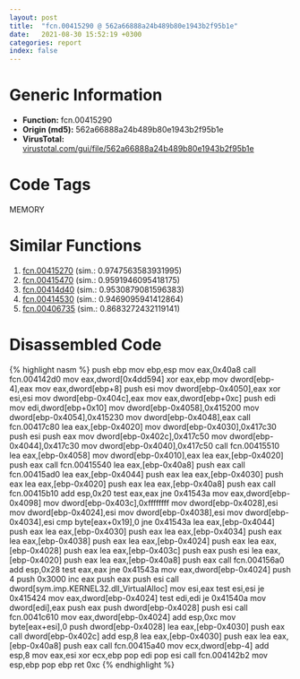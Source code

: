 ```yaml
---
layout: post
title:  "fcn.00415290 @ 562a66888a24b489b80e1943b2f95b1e"
date:   2021-08-30 15:52:19 +0300
categories: report
index: false
---
```


# Generic Information
- **Function:** fcn.00415290
- **Origin (md5):** 562a66888a24b489b80e1943b2f95b1e
- **VirusTotal:** [virustotal.com/gui/file/562a66888a24b489b80e1943b2f95b1e][virustotal_ref]

# Code Tags
<span class="tag" id="MEMORY">MEMORY</span>


# Similar Functions

1. [fcn.00415270][similar_1_ref] (sim.: 0.9747563583931995)
2. [fcn.00415470][similar_2_ref] (sim.: 0.9591946095418175)
3. [fcn.00414d40][similar_3_ref] (sim.: 0.9530879081596383)
4. [fcn.00414530][similar_4_ref] (sim.: 0.9469095941412864)
5. [fcn.00406735][similar_5_ref] (sim.: 0.8683272432119141)


# Disassembled Code

{% highlight nasm %}
push ebp
mov ebp,esp
mov eax,0x40a8
call fcn.004142d0
mov eax,dword[0x4dd594]
xor eax,ebp
mov dword[ebp-4],eax
mov eax,dword[ebp+8]
push esi
mov dword[ebp-0x4050],eax
xor esi,esi
mov dword[ebp-0x404c],eax
mov eax,dword[ebp+0xc]
push edi
mov edi,dword[ebp+0x10]
mov dword[ebp-0x4058],0x415200
mov dword[ebp-0x4054],0x415230
mov dword[ebp-0x4048],eax
call fcn.00417c80
lea eax,[ebp-0x4020]
mov dword[ebp-0x4030],0x417c30
push esi
push eax
mov dword[ebp-0x402c],0x417c50
mov dword[ebp-0x4044],0x417c30
mov dword[ebp-0x4040],0x417c50
call fcn.00415510
lea eax,[ebp-0x4058]
mov dword[ebp-0x4010],eax
lea eax,[ebp-0x4020]
push eax
call fcn.00415540
lea eax,[ebp-0x40a8]
push eax
call fcn.00415ad0
lea eax,[ebp-0x4044]
push eax
lea eax,[ebp-0x4030]
push eax
lea eax,[ebp-0x4020]
push eax
lea eax,[ebp-0x40a8]
push eax
call fcn.00415b10
add esp,0x20
test eax,eax
jne 0x41543a
mov eax,dword[ebp-0x4098]
mov dword[ebp-0x403c],0xffffffff
mov dword[ebp-0x4028],esi
mov dword[ebp-0x4024],esi
mov dword[ebp-0x4038],esi
mov dword[ebp-0x4034],esi
cmp byte[eax+0x19],0
jne 0x41543a
lea eax,[ebp-0x4044]
push eax
lea eax,[ebp-0x4030]
push eax
lea eax,[ebp-0x4034]
push eax
lea eax,[ebp-0x4038]
push eax
lea eax,[ebp-0x4024]
push eax
lea eax,[ebp-0x4028]
push eax
lea eax,[ebp-0x403c]
push eax
push esi
lea eax,[ebp-0x4020]
push eax
lea eax,[ebp-0x40a8]
push eax
call fcn.004156a0
add esp,0x28
test eax,eax
jne 0x41543a
mov eax,dword[ebp-0x4024]
push 4
push 0x3000
inc eax
push eax
push esi
call dword[sym.imp.KERNEL32.dll_VirtualAlloc]
mov esi,eax
test esi,esi
je 0x415424
mov eax,dword[ebp-0x4024]
test edi,edi
je 0x41540a
mov dword[edi],eax
push eax
push dword[ebp-0x4028]
push esi
call fcn.0041c610
mov eax,dword[ebp-0x4024]
add esp,0xc
mov byte[eax+esi],0
push dword[ebp-0x4028]
lea eax,[ebp-0x4030]
push eax
call dword[ebp-0x402c]
add esp,8
lea eax,[ebp-0x4030]
push eax
lea eax,[ebp-0x40a8]
push eax
call fcn.00415a40
mov ecx,dword[ebp-4]
add esp,8
mov eax,esi
xor ecx,ebp
pop edi
pop esi
call fcn.004142b2
mov esp,ebp
pop ebp
ret 0xc
{% endhighlight %}


[similar_1_ref]: /report/fcn.00415270@9e9e09e44e48901b1c3d0f12f9fa9c06
[similar_2_ref]: /report/fcn.00415470@95dcdba8582e477a229b89919cd4d209
[similar_3_ref]: /report/fcn.00414d40@d32515577b2cd57bf3dd6c5e3c37e219
[similar_4_ref]: /report/fcn.00414530@3560a51fc1c1e7fd8dfd02d5b3e4d8f9
[similar_5_ref]: /report/fcn.00406735@6c5b0418e4a4c57d99cda47d2717045d
[virustotal_ref]: https://www.virustotal.com/gui/file/562a66888a24b489b80e1943b2f95b1e